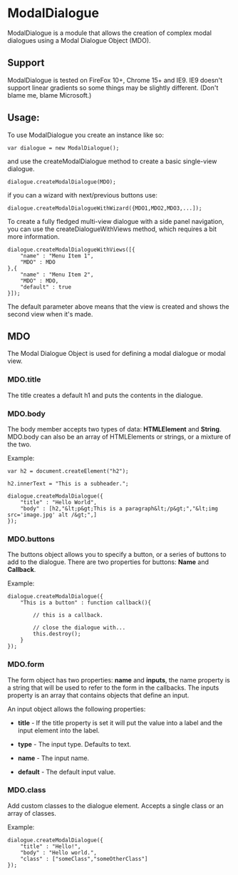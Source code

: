 # ModalDialogue #

ModalDialogue is a module that allows the creation of complex modal dialogues using a
Modal Dialogue Object (MDO).

## Support ##

ModalDialogue is tested on FireFox 10+, Chrome 15+ and IE9. IE9 doesn't support linear
gradients so some things may be slightly different. (Don't blame me, blame Microsoft.)

## Usage: ##

To use ModalDialogue you create an instance like so:

	var dialogue = new ModalDialogue();

and use the createModalDialogue method to create a basic single-view dialogue.

	dialogue.createModalDialogue(MDO);

if you can a wizard with next/previous buttons use:

	dialogue.createModalDialogueWithWizard({MDO1,MDO2,MDO3,...]);

To create a fully fledged multi-view dialogue with a side panel navigation,
you can use the createDialogueWithViews method, which requires a bit more information.

	dialogue.createModalDialogueWithViews([{
		"name" : "Menu Item 1",
		"MDO" : MDO
	},{
		"name" : "Menu Item 2",
		"MDO" : MDO,
		"default" : true
	}]);

The default parameter above means that the view is created and shows the
second view when it's made.

## MDO ##

The Modal Dialogue Object is used for defining a modal dialogue or modal view.

### MDO.title ###

The title creates a default h1 and puts the contents in the dialogue.

### MDO.body ###

The body member accepts two types of data: __HTMLElement__ and __String__. MDO.body can 
also be an array of HTMLElements or strings, or a mixture of the two.

Example:

	var h2 = document.createElement("h2");

	h2.innerText = "This is a subheader.";

	dialogue.createModalDialogue({
		"title" : "Hello World",
		"body" : [h2,"&lt;p&gt;This is a paragraph&lt;/p&gt;","&lt;img src='image.jpg' alt /&gt;",]
	});

### MDO.buttons ###

The buttons object allows you to specify a button, or a series of buttons to add 
to the dialogue. There are two properties for buttons: __Name__ and __Callback__.

Example:

	dialogue.createModalDialogue({
		"This is a button" : function callback(){
		
			// this is a callback.
		
			// close the dialogue with...
			this.destroy();
		}
	});

### MDO.form ###

The form object has two properties: __name__ and __inputs__, the name property
is a string that will be used to refer to the form in the callbacks. The inputs
property is an array that contains objects that define an input.

An input object allows the following properties:

- __title__ - If the title property is set it will put the value into a label 
and the input element into the label.

- __type__ - The input type. Defaults to text.

- __name__ - The input name.

- __default__ - The default input value.

### MDO.class ###

Add custom classes to the dialogue element. Accepts a single class or an array
of classes.

Example:

	dialogue.createModalDialogue({
		"title" : "Hello!",
		"body" : "Hello world.",
		"class" : ["someClass","someOtherClass"]	
	});
